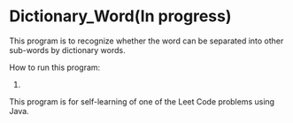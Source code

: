 # Dictionary_Word(In progress)

This program is to recognize whether the word can be separated into other sub-words by dictionary words.

How to run this program:

1)


This program is for self-learning of one of the Leet Code problems using Java.
